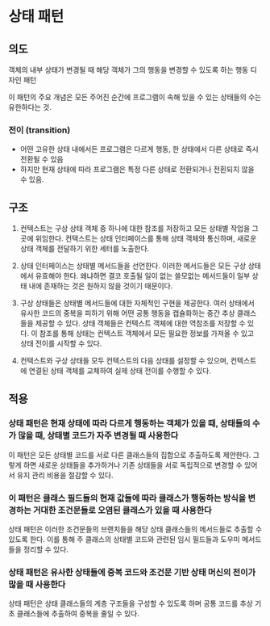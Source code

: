 # 상태 패턴

## 의도

객체의 내부 상태가 변경될 때 해당 객체가 그의 행동을 변경할 수 있도록 하는 행동 디자인 패턴

이 패턴의 주요 개념은 모든 주어진 순간에 프로그램이 속해 있을 수 있는 상태들의 수는 유한하다는 것.

### 전이 (transition)

- 어떤 고유한 상태 내에서든 프로그램은 다르게 행동, 한 상태에서 다른 상태로 즉시 전환될 수 있음
- 하지만 현재 상태에 따라 프로그램은 특정 다른 상태로 전환되거나 전횐되지 않을 수 있음.

## 구조

1. 컨텍스트는 구상 상태 객체 중 하나에 대한 참조를 저장하고 모든 상태별 작업을 그곳에 위임한다. 컨텍스트는 상태 인터페이스를 통해 상태 객체와 통신하며, 새로운 상태 객체를 전달하기 위한 세터를 노출한다.

2. 상태 인터페이스는 상태별 메서드들을 선언한다. 이러한 메서드들은 모든 구상 상태에서 유효해야 한다. 왜냐하면 결코 호출될 일이 없는 쓸모없는 메서드들이 일부 상태 내에 존재하는 것은 원하지 않을 것이기 때문이다.

3. 구상 상태들은 상태별 메서드들에 대한 자체적인 구현을 제공한다. 여러 상태에서 유사한 코드의 중복을 피하기 위해 어떤 공통 행동을 캡슐화하는 중간 추상 클래스들을 제공할 수 있다. 상태 객체들은 컨텍스트 객체에 대한 역참조를 저장할 수 있다. 이 참조를 통해 상태는 컨텍스트 객체에서 모든 필요한 정보를 가져올 수 있고 상태 전이를 시작할 수 있다.

4. 컨텍스트와 구상 상태들 모두 컨텍스트의 다음 상태를 설정할 수 있으며, 컨텍스트에 연결된 상태 객체를 교체하여 실제 상태 전이를 수행할 수 있다.

## 적용

### 상태 패턴은 현재 상태에 따라 다르게 행동하는 객체가 있을 때, 상태들의 수가 많을 때, 상태별 코드가 자주 변경될 때 사용한다

이 패턴은 모든 상태별 코드를 서로 다른 클래스들의 집합으로 추출하도록 제안한다. 그렇게 하면 새로운 상태들을 추가하거나 기존 상태들을 서로 독립적으로 변경할 수 있어서 유지 관리 비용을 절감할 수 있다.

### 이 패턴은 클래스 필드들의 현재 값들에 따라 클래스가 행동하는 방식을 변경하는 거대한 조건문들로 오염된 클래스가 있을 때 사용한다

상태 패턴은 이러한 조건문들의 브랜치들을 해당 상태 클래스들의 메서드들로 추출할 수 있도록 한다. 이를 통해 주 클래스의 상태별 코드와 관련된 임시 필드들과 도우미 메서드들을 정리할 수 있다.

### 상태 패턴은 유사한 상태들에 중복 코드와 조건문 기반 상태 머신의 전이가 많을 때 사용한다

상태 패턴은 상태 클래스들의 계층 구조들을 구성할 수 있도록 하며 공통 코드를 추상 기초 클래스들에 추출하여 중복을 줄일 수 있다.

